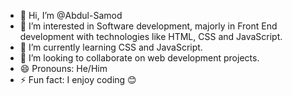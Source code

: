 - 👋 Hi, I’m @Abdul-Samod
- 👀 I’m interested in Software development, majorly in Front End development with technologies like HTML, CSS and JavaScript.
- 🌱 I’m currently learning CSS and JavaScript.
- 💞️ I’m looking to collaborate on web development projects.
- 😄 Pronouns: He/Him
- ⚡ Fun fact: I enjoy coding 😊

<!---
Abdul-Samod/Abdul-Samod is a ✨ special ✨ repository because its `README.md` (this file) appears on your GitHub profile.
You can click the Preview link to take a look at your changes.
--->
